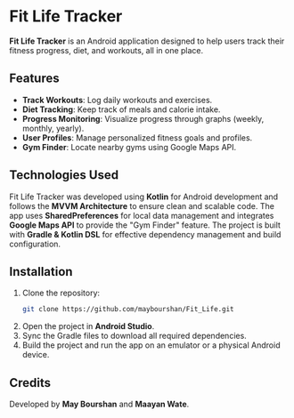 # Fit Life Tracker

**Fit Life Tracker** is an Android application designed to help users track their fitness progress, diet, and workouts, all in one place.  

## Features
- **Track Workouts**: Log daily workouts and exercises.
- **Diet Tracking**: Keep track of meals and calorie intake.
- **Progress Monitoring**: Visualize progress through graphs (weekly, monthly, yearly).
- **User Profiles**: Manage personalized fitness goals and profiles.
- **Gym Finder**: Locate nearby gyms using Google Maps API.

## Technologies Used
Fit Life Tracker was developed using **Kotlin** for Android development and follows the **MVVM Architecture** to ensure clean and scalable code. The app uses **SharedPreferences** for local data management and integrates **Google Maps API** to provide the "Gym Finder" feature. The project is built with **Gradle & Kotlin DSL** for effective dependency management and build configuration.

## Installation
1. Clone the repository:
   ```bash
   git clone https://github.com/maybourshan/Fit_Life.git
2. Open the project in **Android Studio**.
3. Sync the Gradle files to download all required dependencies.
4. Build the project and run the app on an emulator or a physical Android device.

## Credits
Developed by **May Bourshan** and **Maayan Wate**.
